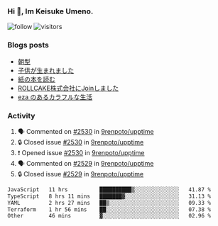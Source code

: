 ### Hi 👋, Im Keisuke Umeno.

<!--
**9renpoto/9renpoto** is a ✨ _special_ ✨ repository because its `README.md` (this file) appears on your GitHub profile.

Here are some ideas to get you started:

- 🔭 I’m currently working on ...
- 🌱 I’m currently learning ...
- 👯 I’m looking to collaborate on ...
- 🤔 I’m looking for help with ...
- 💬 Ask me about ...
- 📫 How to reach me: ...
- 😄 Pronouns: ...
- ⚡ Fun fact: ...
-->

![follow](https://img.shields.io/github/followers/9renpoto?label=Follow&style=social)
![visitors](https://komarev.com/ghpvc/?username=9renpoto&label=Profile%20views&color=0e75b6&style=flat)

### Blogs posts

<!-- BLOG-POST-LIST:START -->
- [朝型](https://9renpoto.win/entry/2024/05/29/im-an-early)
- [子供が生まれました](https://9renpoto.win/entry/2024/04/18/hello-world)
- [紙の本を読む](https://9renpoto.win/entry/2024/02/25/reading-papar-book)
- [ROLLCAKE株式会社にJoinしました](https://9renpoto.win/entry/2024/02/11/join)
- [eza のあるカラフルな生活](https://9renpoto.win/entry/2024/02/01/eza)
<!-- BLOG-POST-LIST:END -->

### Activity

<!--START_SECTION:activity-->
1. 🗣 Commented on [#2530](https://github.com/9renpoto/upptime/issues/2530#issuecomment-2218790325) in [9renpoto/upptime](https://github.com/9renpoto/upptime)
2. 🔒 Closed issue [#2530](https://github.com/9renpoto/upptime/issues/2530) in [9renpoto/upptime](https://github.com/9renpoto/upptime)
3. ❗ Opened issue [#2530](https://github.com/9renpoto/upptime/issues/2530) in [9renpoto/upptime](https://github.com/9renpoto/upptime)
4. 🗣 Commented on [#2529](https://github.com/9renpoto/upptime/issues/2529#issuecomment-2218737347) in [9renpoto/upptime](https://github.com/9renpoto/upptime)
5. 🔒 Closed issue [#2529](https://github.com/9renpoto/upptime/issues/2529) in [9renpoto/upptime](https://github.com/9renpoto/upptime)
<!--END_SECTION:activity-->

<!--START_SECTION:waka-->

```txt
JavaScript   11 hrs          ██████████▒░░░░░░░░░░░░░░   41.87 %
TypeScript   8 hrs 11 mins   ███████▓░░░░░░░░░░░░░░░░░   31.13 %
YAML         2 hrs 27 mins   ██▒░░░░░░░░░░░░░░░░░░░░░░   09.33 %
Terraform    1 hr 56 mins    ██░░░░░░░░░░░░░░░░░░░░░░░   07.38 %
Other        46 mins         ▓░░░░░░░░░░░░░░░░░░░░░░░░   02.96 %
```

<!--END_SECTION:waka-->
